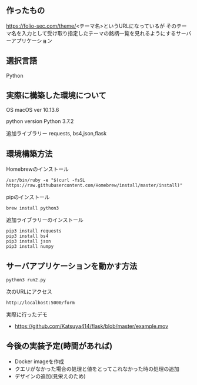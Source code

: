 ## 作ったもの
 https://folio-sec.com/theme/<テーマ名>というURLになっているが
 そのテーマ名を入力として受け取り指定したテーマの銘柄一覧を見れるようにするサーバーアプリケーション

## 選択言語
Python

## 実際に構築した環境について
OS macOS ver 10.13.6

python version Python 3.7.2

追加ライブラリー requests, bs4,json,flask

## 環境構築方法
Homebrewのインストール

```
/usr/bin/ruby -e "$(curl -fsSL https://raw.githubusercontent.com/Homebrew/install/master/install)"
```

pipのインストール
```
brew install python3
```

追加ライブラリーのインストール
```
pip3 install requests
pip3 install bs4
pip3 install json
pip3 install numpy
```

## サーバアプリケーションを動かす方法
```
python3 run2.py
```
次のURLにアクセス
```
http://localhost:5000/form
```
実際に行ったデモ
- https://github.com/Katsuya414/flask/blob/master/example.mov

## 今後の実装予定(時間があれば)
- Docker imageを作成
- クエリがなかった場合の処理と値をとってこれなかった時の処理の追加
- デザインの追加(見栄えのため)

